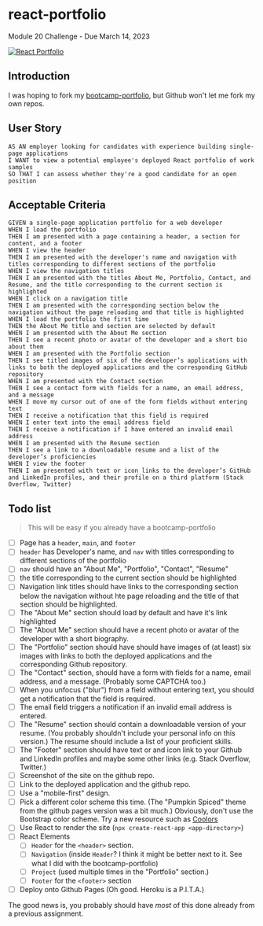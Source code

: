 # react-portfolio

Module 20 Challenge - Due March 14, 2023

[![React Portfolio](assets/images/react-portfolio.png)](https://jrcharney.github.io/react-portfolio)

## Introduction

I was hoping to fork my [bootcamp-portfolio](https://github.com/jrcharney/bootcamp-portfolio), but Github won't let me fork my own repos.

## User Story

```text
AS AN employer looking for candidates with experience building single-page applications
I WANT to view a potential employee's deployed React portfolio of work samples
SO THAT I can assess whether they're a good candidate for an open position
```

## Acceptable Criteria

```text
GIVEN a single-page application portfolio for a web developer
WHEN I load the portfolio
THEN I am presented with a page containing a header, a section for content, and a footer
WHEN I view the header
THEN I am presented with the developer's name and navigation with titles corresponding to different sections of the portfolio
WHEN I view the navigation titles
THEN I am presented with the titles About Me, Portfolio, Contact, and Resume, and the title corresponding to the current section is highlighted
WHEN I click on a navigation title
THEN I am presented with the corresponding section below the navigation without the page reloading and that title is highlighted
WHEN I load the portfolio the first time
THEN the About Me title and section are selected by default
WHEN I am presented with the About Me section
THEN I see a recent photo or avatar of the developer and a short bio about them
WHEN I am presented with the Portfolio section
THEN I see titled images of six of the developer’s applications with links to both the deployed applications and the corresponding GitHub repository
WHEN I am presented with the Contact section
THEN I see a contact form with fields for a name, an email address, and a message
WHEN I move my cursor out of one of the form fields without entering text
THEN I receive a notification that this field is required
WHEN I enter text into the email address field
THEN I receive a notification if I have entered an invalid email address
WHEN I am presented with the Resume section
THEN I see a link to a downloadable resume and a list of the developer’s proficiencies
WHEN I view the footer
THEN I am presented with text or icon links to the developer’s GitHub and LinkedIn profiles, and their profile on a third platform (Stack Overflow, Twitter) 
```

## Todo list

> This will be easy if you already have a bootcamp-portfolio

- [ ] Page has a `header`, `main`, and `footer`
- [ ] `header` has Developer's name, and `nav` with titles corresponding to different sections of the portfolio
- [ ] `nav` should have an "About Me", "Portfolio", "Contact", "Resume"
- [ ] the title corresponding to the current section should be highlighted
- [ ] Navigation link titles should have links to the corresponding section below the navigation without hte page reloading and the title of that section should be highlighted.
- [ ] The "About Me" section should load by default and have it's link highlighted
- [ ] The "About Me" section should have a recent photo or avatar of the developer with a short biography.
- [ ] The "Portfolio" section should have should have images of (at least) six images with links to both the deployed applications and the corresponding Github repository.
- [ ] The "Contact" section, should have a form with fields for a name, email address, and a message. (Probably some CAPTCHA too.)
- [ ] When you unfocus ("blur") from a field without entering text, you should get a notification that the field is required.
- [ ] The email field triggers a notification if an invalid email address is entered.
- [ ] The "Resume" section should contain a downloadable version of your resume. (You probably shouldn't include your personal info on this version.) The resume should include a list of your proficient skills.
- [ ] The "Footer" section should have text or and icon link to your Github and LinkedIn profiles and maybe some other links (e.g. Stack Overflow, Twitter.)
- [ ] Screenshot of the site on the github repo.
- [ ] Link to the deployed application and the github repo.
- [ ] Use a "mobile-first" design.
- [ ] Pick a different color scheme this time. (The "Pumpkin Spiced" theme from the github pages version was a bit much.) Obviously, don't use the Bootstrap color scheme. Try a new resource such as [Coolors](https://coolors.co/)
- [ ] Use React to render the site (`npx create-react-app <app-directory>`)
- [ ] React Elements
  - [ ] `Header` for the `<header>` section.
  - [ ] `Navigation` (inside `Header`? I think it might be better next to it. See what I did with the bootcamp-portfolio)
  - [ ] `Project` (used multiple times in the "Portfolio" section.)
  - [ ] `Footer` for the `<footer>` section
- [ ] Deploy onto Github Pages (Oh good. Heroku is a P.I.T.A.)

The good news is, you probably should have *most* of this done already from a previous assignment.
